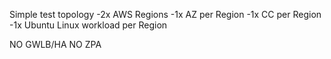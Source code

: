 Simple test topology
-2x AWS Regions
-1x AZ per Region
-1x CC per Region
-1x Ubuntu Linux workload per Region

NO GWLB/HA
NO ZPA